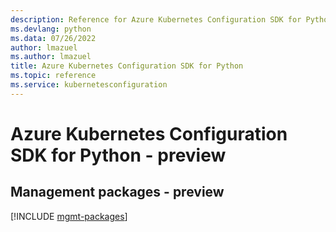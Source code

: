```yaml
---
description: Reference for Azure Kubernetes Configuration SDK for Python
ms.devlang: python
ms.data: 07/26/2022
author: lmazuel
ms.author: lmazuel
title: Azure Kubernetes Configuration SDK for Python
ms.topic: reference
ms.service: kubernetesconfiguration
---
```

# Azure Kubernetes Configuration SDK for Python - preview

## Management packages - preview
[!INCLUDE [mgmt-packages](kubernetes-configuration-mgmt-index.md)]
